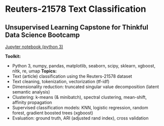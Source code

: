 # Reuters-21578 Text Classification
## Unsupervised Learning Capstone for Thinkful Data Science Bootcamp

[Jupyter notebook (python 3)](04_capstone_unsupervised_learning_final.ipynb)<br>

**Toolkit:** 
- Python 3, numpy, pandas, matplotlib, seaborn, scipy, sklearn, xgboost, nltk, re, umap
**Topics:**
- Text (article) classification using the Reuters-21578 dataset
- Text cleaning, tokenization, vectorization (tf-idf)
- Dimensionality reduction: truncated singular value decomposition (latent semantic analysis)
- Clustering: k-means (& minibatch), spectral clustering, mean-shift, affinity propagation
- Supervised classification models: KNN, logistic regression, random forest, gradient boosted trees (xgboost)
- Evaluation: ground truth, ARI (adjusted rand index), cross validation
